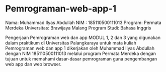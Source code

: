 # Pemrograman-web-app-1
Nama: Muhammad Ilyas Abdullah
NIM : 185110500111013
Program: Permata Merdeka
Universitas: Brawijaya Malang
Program Studi: Bahasa Inggris

Pengerjaan Pemrograman web dan app MODUL 1, 2 dan 3 yang digunakan dalam praktikum di Universitas Palangkaraya untuk mata kuliah Pemrograman web dan app 1
dikerjakan oleh Muhammad Ilyas Abdullah dengan NIM 185110500111013 melalui program Permata Merdeka dengan tujuan untuk memahami dasar-dasar pemrograman guna pengembangan web app dan web browser.
